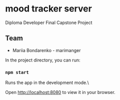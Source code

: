 # mood tracker server

Diploma Developer Final Capstone Project

## Team

- Mariia Bondarenko - marimanger

In the project directory, you can run:

### `npm start`

Runs the app in the development mode.\

Open [http://localhost:8080](http://localhost:8080) to view it in your browser.

